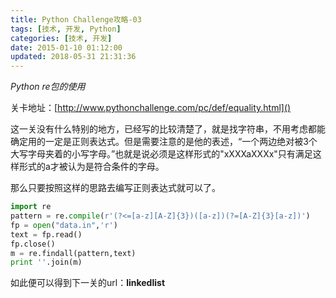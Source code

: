 ```yaml
---
title: Python Challenge攻略-03
tags: [技术, 开发, Python]
categories: [技术, 开发]
date: 2015-01-10 01:12:00
updated: 2018-05-31 21:31:36
---
```


*Python re包的使用*

<!-- more -->

关卡地址：[http://www.pythonchallenge.com/pc/def/equality.html]()

这一关没有什么特别的地方，已经写的比较清楚了，就是找字符串，不用考虑都能确定用的一定是正则表达式。但是需要注意的是他的表述，“一个两边绝对被3个大写字母夹着的小写字母。”也就是说必须是这样形式的"xXXXaXXXx"只有满足这样形式的a才被认为是符合条件的字母。

那么只要按照这样的思路去编写正则表达式就可以了。

```python
import re
pattern = re.compile(r'(?<=[a-z][A-Z]{3})([a-z])(?=[A-Z]{3}[a-z])')
fp = open("data.in",'r')
text = fp.read()
fp.close()
m = re.findall(pattern,text)
print ''.join(m)
```

如此便可以得到下一关的url：**linkedlist**
